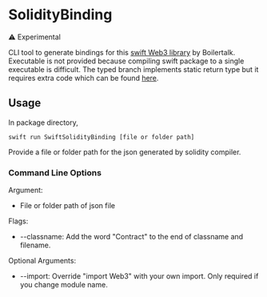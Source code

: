 # SolidityBinding

⚠️ Experimental

CLI tool to generate bindings for this [swift Web3 library](https://github.com/Boilertalk/Web3.swift) by Boilertalk. Executable is not provided because compiling swift package to a single executable is difficult. The typed branch implements static return type but it requires extra code which can be found [here](https://github.com/stevealexrs/Web3.swift/blob/master/Sources/Web3ContractABI/ContractABI/Contract/SolidityTypedInvocation.swift).

## Usage
In package directory,
```
swift run SwiftSolidityBinding [file or folder path]
```
Provide a file or folder path for the json generated by solidity compiler. 

### Command Line Options
Argument:
- File or folder path of json file

Flags:
- --classname: Add the word "Contract" to the end of classname and filename.

Optional Arguments:
- --import: Override "import Web3" with your own import. Only required if you change module name.

